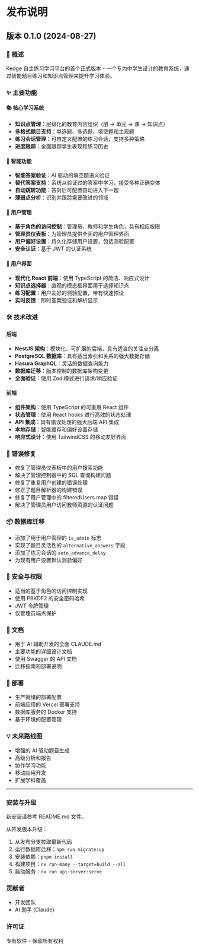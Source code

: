 # 发布说明

## 版本 0.1.0 (2024-08-27)

### 🎯 概述

Kedge 自主练习学习平台的首个正式版本 - 一个专为中学生设计的教育系统，通过智能题目练习和知识点管理来提升学习体验。

### ✨ 主要功能

#### 📚 核心学习系统
- **知识点管理**：层级化的教育内容组织（册 → 单元 → 课 → 知识点）
- **多格式题目支持**：单选题、多选题、填空题和主观题
- **练习会话管理**：可自定义配置的练习会话，支持多种策略
- **进度跟踪**：全面跟踪学生表现和练习历史

#### 🤖 智能功能
- **智能答案验证**：AI 驱动的填空题语义验证
- **替代答案支持**：系统从验证过的答案中学习，接受多种正确变体
- **自动跳转功能**：答对后可配置自动进入下一题
- **薄弱点分析**：识别并跟踪需要改进的领域

#### 👥 用户管理
- **基于角色的访问控制**：管理员、教师和学生角色，具有相应权限
- **管理员仪表板**：为管理员提供全面的用户管理界面
- **用户偏好设置**：持久化存储用户设置，包括测验配置
- **安全认证**：基于 JWT 的认证系统

#### 🎨 用户界面
- **现代化 React 前端**：使用 TypeScript 的简洁、响应式设计
- **知识点选择器**：直观的模态框界面用于选择知识点
- **练习配置**：用户友好的测验配置，带有快速预设
- **实时反馈**：即时答案验证和解析显示

### 🛠 技术改进

#### 后端
- **NestJS 架构**：模块化、可扩展的后端，具有适当的关注点分离
- **PostgreSQL 数据库**：具有适当索引和关系的强大数据存储
- **Hasura GraphQL**：灵活的数据查询能力
- **数据库迁移**：版本控制的数据库架构变更
- **全面验证**：使用 Zod 模式进行请求/响应验证

#### 前端
- **组件架构**：使用 TypeScript 的可重用 React 组件
- **状态管理**：使用 React hooks 进行高效的状态处理
- **API 集成**：具有错误处理的强大后端 API 集成
- **本地存储**：智能缓存和偏好设置存储
- **响应式设计**：使用 TailwindCSS 的移动友好界面

### 🐛 错误修复
- 修复了管理员仪表板中的用户搜索功能
- 解决了管理控制器中的 SQL 查询构建问题
- 修复了重复用户创建的错误处理
- 修正了题目解析器的构建错误
- 修复了用户管理中的 filteredUsers.map 错误
- 解决了管理员用户访问教师资源的认证问题

### 📦 数据库迁移
- 添加了用于用户管理的 `is_admin` 标志
- 实现了题目灵活性的 `alternative_answers` 字段
- 添加了练习会话的 `auto_advance_delay`
- 为现有用户设置默认测验偏好

### 🔐 安全与权限
- 适当的基于角色的访问控制实现
- 使用 PBKDF2 的安全密码哈希
- JWT 令牌管理
- 仅管理员端点保护

### 📝 文档
- 用于 AI 辅助开发的全面 CLAUDE.md
- 主要功能的详细设计文档
- 使用 Swagger 的 API 文档
- 迁移指南和部署说明

### 🚀 部署
- 生产就绪的部署配置
- 前端应用的 Vercel 部署支持
- 数据库服务的 Docker 支持
- 基于环境的配置管理

### 💡 未来路线图
- 增强的 AI 驱动题目生成
- 高级分析和报告
- 协作学习功能
- 移动应用开发
- 扩展学科覆盖

---

### 安装与升级

新安装请参考 README.md 文件。

从开发版本升级：
1. 从发布分支拉取最新代码
2. 运行数据库迁移：`npm run migrate:up`
3. 安装依赖：`pnpm install`
4. 构建项目：`nx run-many --target=build --all`
5. 启动服务：`nx run api-server:serve`

### 贡献者
- 开发团队
- AI 助手 (Claude)

### 许可证
专有软件 - 保留所有权利